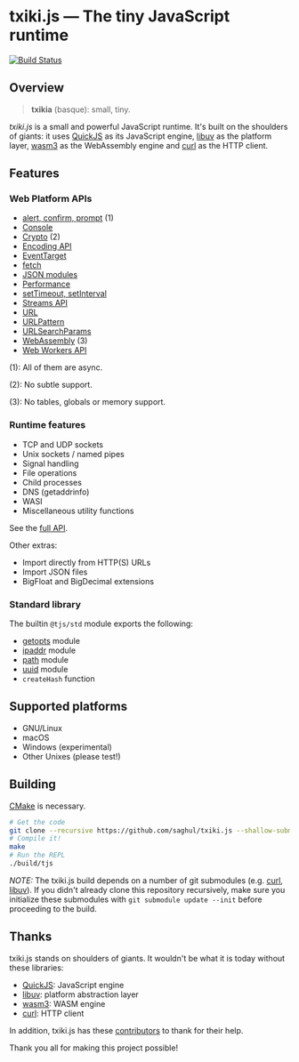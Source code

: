 
# txiki.js — The tiny JavaScript runtime

[![Build Status](https://github.com/saghul/txiki.js/workflows/CI/badge.svg)](https://github.com/saghul/txiki.js/actions)

## Overview

> **txikia** (basque): small, tiny.

*txiki.js* is a small and powerful JavaScript runtime. It's built on the shoulders of
giants: it uses [QuickJS] as its JavaScript engine, [libuv] as the platform layer,
[wasm3] as the WebAssembly engine and [curl] as the HTTP client.

## Features

### Web Platform APIs

- [alert, confirm, prompt] (1)
- [Console]
- [Crypto] (2)
- [Encoding API]
- [EventTarget]
- [fetch]
- [JSON modules]
- [Performance]
- [setTimeout, setInterval]
- [Streams API]
- [URL]
- [URLPattern]
- [URLSearchParams]
- [WebAssembly] (3)
- [Web Workers API]

(1): All of them are async.

(2): No subtle support.

(3): No tables, globals or memory support.

### Runtime features

- TCP and UDP sockets
- Unix sockets / named pipes
- Signal handling
- File operations
- Child processes
- DNS (getaddrinfo)
- WASI
- Miscellaneous utility functions

See the [full API].

Other extras:

- Import directly from HTTP(S) URLs
- Import JSON files
- BigFloat and BigDecimal extensions

### Standard library

The builtin `@tjs/std` module exports the following:

- [getopts] module
- [ipaddr] module
- [path] module
- [uuid] module
- `createHash` function

## Supported platforms

* GNU/Linux
* macOS
* Windows (experimental)
* Other Unixes (please test!)

## Building

[CMake] is necessary.

```bash
# Get the code
git clone --recursive https://github.com/saghul/txiki.js --shallow-submodules && cd txiki.js
# Compile it!
make
# Run the REPL
./build/tjs
```

*NOTE:* The txiki.js build depends on a number of git submodules (e.g. [curl], [libuv]).
If you didn't already clone this repository recursively, make sure you initialize these
submodules with `git submodule update --init` before proceeding to the build.

## Thanks

txiki.js stands on shoulders of giants. It wouldn't be what it is today without these libraries:

* [QuickJS]: JavaScript engine
* [libuv]: platform abstraction layer
* [wasm3]: WASM engine
* [curl]: HTTP client

In addition, txiki.js has these [contributors] to thank for their help.

Thank you all for making this project possible!


[QuickJS]: https://bellard.org/quickjs/
[libuv]: https://libuv.org/
[curl]: https://github.com/curl/curl
[full API]: API.md
[CMake]: https://cmake.org/
[wasm3]: https://github.com/wasm3/wasm3
[contributors]: https://github.com/saghul/txiki.js/graphs/contributors
[alert, confirm, prompt]: https://developer.mozilla.org/en-US/docs/Web/API/Window/alert
[fetch]: https://fetch.spec.whatwg.org/
[EventTarget]: https://developer.mozilla.org/en-US/docs/Web/API/EventTarget
[Console]: https://developer.mozilla.org/en-US/docs/Web/API/Console
[Crypto]: https://developer.mozilla.org/en-US/docs/Web/API/Crypto
[Encoding API]: https://developer.mozilla.org/en-US/docs/Web/API/Encoding_API
[JSON modules]: https://github.com/tc39/proposal-json-modules
[Performance]: https://developer.mozilla.org/en-US/docs/Web/API/Performance
[setTimeout, setInterval]: https://developer.mozilla.org/en-US/docs/Web/API/setTimeout
[Streams API]: https://developer.mozilla.org/en-US/docs/Web/API/Streams_API
[URL]: https://developer.mozilla.org/en-US/docs/Web/API/URL
[URLPattern]: https://developer.mozilla.org/en-US/docs/Web/API/URLPattern
[URLSearchParams]: https://developer.mozilla.org/en-US/docs/Web/API/URLSearchParams
[Web Workers API]: https://developer.mozilla.org/en-US/docs/Web/API/Worker
[WebAssembly]: https://developer.mozilla.org/en-US/docs/WebAssembly
[getopts]: https://github.com/jorgebucaran/getopts
[ipaddr]: https://github.com/whitequark/ipaddr.js
[path]: https://github.com/browserify/path-browserify
[uuid]: https://github.com/uuidjs/uuid
